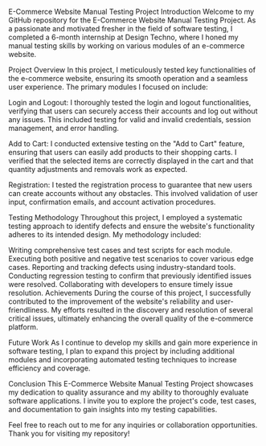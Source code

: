 E-Commerce Website Manual Testing Project
Introduction
Welcome to my GitHub repository for the E-Commerce Website Manual Testing Project. As a passionate and motivated fresher in the field of software testing, I completed a 6-month internship at Design Techno, where I honed my manual testing skills by working on various modules of an e-commerce website.

Project Overview
In this project, I meticulously tested key functionalities of the e-commerce website, ensuring its smooth operation and a seamless user experience. The primary modules I focused on include:

Login and Logout: I thoroughly tested the login and logout functionalities, verifying that users can securely access their accounts and log out without any issues. This included testing for valid and invalid credentials, session management, and error handling.

Add to Cart: I conducted extensive testing on the "Add to Cart" feature, ensuring that users can easily add products to their shopping carts. I verified that the selected items are correctly displayed in the cart and that quantity adjustments and removals work as expected.

Registration: I tested the registration process to guarantee that new users can create accounts without any obstacles. This involved validation of user input, confirmation emails, and account activation procedures.

Testing Methodology
Throughout this project, I employed a systematic testing approach to identify defects and ensure the website's functionality adheres to its intended design. My methodology included:

Writing comprehensive test cases and test scripts for each module.
Executing both positive and negative test scenarios to cover various edge cases.
Reporting and tracking defects using industry-standard tools.
Conducting regression testing to confirm that previously identified issues were resolved.
Collaborating with developers to ensure timely issue resolution.
Achievements
During the course of this project, I successfully contributed to the improvement of the website's reliability and user-friendliness. My efforts resulted in the discovery and resolution of several critical issues, ultimately enhancing the overall quality of the e-commerce platform.

Future Work
As I continue to develop my skills and gain more experience in software testing, I plan to expand this project by including additional modules and incorporating automated testing techniques to increase efficiency and coverage.

Conclusion
This E-Commerce Website Manual Testing Project showcases my dedication to quality assurance and my ability to thoroughly evaluate software applications. I invite you to explore the project's code, test cases, and documentation to gain insights into my testing capabilities.

Feel free to reach out to me for any inquiries or collaboration opportunities. Thank you for visiting my repository!
